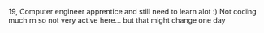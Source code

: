 19, Computer engineer apprentice and still need to learn alot :) Not coding much rn so not very active here... but that might change one day
